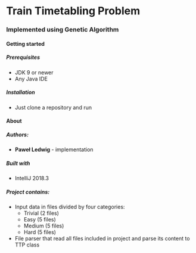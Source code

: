 <h1>Train Timetabling Problem</h1>

<h3>Implemented using Genetic Algorithm</h3>

<h4>Getting started</h4>
<h5>Prerequisites</h3>
<ul>
    <li>JDK 9 or newer</li>
    <li>Any Java IDE</li>
</ul>
<h5>Installation</h5>
<ul>
    <li>Just clone a repository and run</li>
</ul>

<h4>About</h4>
<h5>Authors:</h4>
<ul>
    <li><b>Paweł Ledwig</b> - implementation</li>
</ul>

<h5>Built with</h4>
<ul>
    <li>IntelliJ 2018.3</li>
</ul>

<h5>Project contains:</h5>
<ul>
    <li>Input data in files divided by four categories: 
        <ul>
            <li>Trivial (2 files)</li>
            <li>Easy (5 files)</li>
            <li>Medium (5 files)</li>
            <li>Hard (5 files)</li>
        </ul>
    </li>
    <li>File parser that read all files included in project and parse its content to TTP class</li>
</ul>